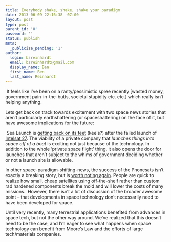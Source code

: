 ```yaml
---
title: Everybody shake, shake, shake your paradigm
date: 2013-06-09 22:16:38 -07:00
layout: post
type: post
parent_id: '0'
password: ''
status: publish
meta:
  _publicize_pending: '1'
author:
  login: bzreinhardt
  email: bzreinhardt@gmail.com
  display_name: Ben
  first_name: Ben
  last_name: Reinhardt
---
```


<p> It feels like I’ve been on a ranty/pessimistic spree recently [wasted money, government pain-in-the-butts, societal stupidity etc. etc.] which really isn’t helping anything.</p>
<p>Lets get back on track towards excitement with two space news stories that aren’t particularly earthshattering (or spaceshattering) on the face of it, but have awesome implications for the future:</p>
<p> Sea Launch is <a href="http://www.sea-launch.com/news-q11365-Sea_Launch_IS_27_FROB_Report_Complete.aspx" target="_blank">getting back on its feet</a> (keels?) after the failed launch of <a href="http://en.wikipedia.org/wiki/Intelsat_27">Intelsat 27</a>. The viability of a private company that <i>launches things into space off of a boat</i> is exciting not just because of the technology. In addition to the whole ‘private space flight’ thing, it also opens the door for launches that aren’t subject to the whims of government deciding whether or not a launch site is allowable. </p>
<p>In other space-paradigm-shifting-news, the success of the Phonesats isn’t exactly a breaking story, but is <a href="http://www.eetimes.com/electronics-blogs/other/4415930/NASA-s--PhoneSat--program-points-to-satellites-of-the-future" target="_blank">worth noting again</a>. People are quick to realize how small, cheap satellites using off-the-shelf rather than custom rad hardened components break the mold and will lower the costs of many missions.  However, there isn’t a lot of discussion of the broader awesome point – that developments in space technology don’t necessarily need to have been developed for space. </p>
<p>Until very recently, many terrestrial applications benefited from advances in space tech, but not the other way around. We’ve realized that this doesn’t need to be the case, and I’m eager to see what happens when space technology can benefit from Moore’s Law and the efforts of large tech/materials companies.   </p>
